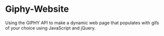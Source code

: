 # Giphy-Website
Using the GIPHY API to make a dynamic web page that populates with gifs of your choice using JavaScript and jQuery.

